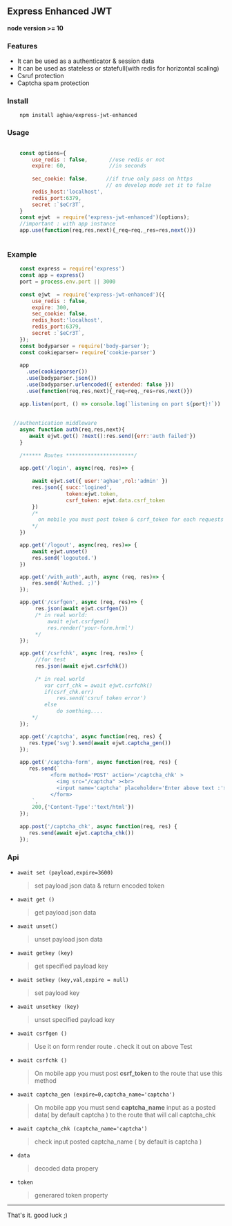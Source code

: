 ## __Express Enhanced JWT__
__node version  >= 10__

### Features
- It can be used as a authenticator & session data
- It can be used as stateless or statefull(with redis for horizontal scaling) 
- Csruf protection
- Captcha spam protection

### Install

```
    npm install aghae/express-jwt-enhanced
```

### Usage
```javascript

    const options={
        use_redis : false,       //use redis or not
        expire: 60,              //in seconds
        
        sec_cookie: false,      //if true only pass on https
                                // on develop mode set it to false
        redis_host:'localhost',
        redis_port:6379,
        secret :`$eCr3T`,
    }
    const ejwt  = require('express-jwt-enhanced')(options); 
    //important : with app instance 
    app.use(function(req,res,next){_req=req,_res=res,next()})
    
```

### Example
```javascript
    const express = require('express')
    const app = express()
    port = process.env.port || 3000
    
    const ejwt  = require('express-jwt-enhanced')({
        use_redis : false,      
        expire: 300,         
        sec_cookie: false,      
        redis_host:'localhost',
        redis_port:6379,
        secret :`$eCr3T`,
    }); 
    const bodyparser = require('body-parser');
    const cookieparser= require('cookie-parser')
    
    app 
      .use(cookieparser())
      .use(bodyparser.json())
      .use(bodyparser.urlencoded({ extended: false }))
      .use(function(req,res,next){_req=req,_res=res,next()})
    
    app.listen(port, () => console.log(`listening on port ${port}!`))
    
    
  //authentication middleware
    async function auth(req,res,next){
       await ejwt.get() ?next():res.send({err:'auth failed'})
    }
    
    /****** Routes **********************/
    
    app.get('/login', async(req, res)=> {
        
        await ejwt.set({ user:'aghae',rol:'admin' })
        res.json({ succ:'logined',
                   token:ejwt.token,
                   csrf_token: ejwt.data.csrf_token
        })
        /* 
          on mobile you must post token & csrf_token for each requests
        */
    })

    app.get('/logout', async(req, res)=> {
        await ejwt.unset()
        res.send('logouted.')
    })

    app.get('/with_auth',auth, async (req, res)=> {
        res.send('Authed. ;)')
    });

    app.get('/csrfgen', async (req, res)=> {
         res.json(await ejwt.csrfgen())
         /* in real world:
             await ejwt.csrfgen()
             res.render('your-form.hrml')
         */
    });

    app.get('/csrfchk', async (req, res)=> {
         //for test
         res.json(await ejwt.csrfchk())
         
         /* in real world
            var csrf_chk = await ejwt.csrfchk()
            if(csrf_chk.err) 
                res.send('csruf token error')
            else
                do somthing....
        */
    });

    app.get('/captcha', async function(req, res) {
       res.type('svg').send(await ejwt.captcha_gen())
    });
    
    app.get('/captcha-form', async function(req, res) {
       res.send(`
              <form method='POST' action='/captcha_chk' >
                <img src="/captcha" ><br>
                <input name='captcha' placeholder='Enter above text :'>
              </form>
        `,
        200,{'Content-Type':'text/html'})
    });
    
    app.post('/captcha_chk', async function(req, res) {
       res.send(await ejwt.captcha_chk())
    });


```

### Api

+ `await set (payload,expire=3600)`

  > set payload json data & return encoded token
  
+ `await get ()`  

   >   get payload  json data  
   
+ `await unset()`  

  >unset payload json data 
  
+ `await getkey (key)`

  >get specified payload key
  
+ `await setkey (key,val,expire = null) `

  > set payload key
  
+ `await unsetkey (key)`

  >unset specified payload key
  
+ `await csrfgen ()`

    >Use it on form render route . check it out on above Test 
    
+ `await csrfchk () `

    >On mobile app you must post __csrf_token__ to the route that use this 
    method 
    
+ `await captcha_gen (expire=0,captcha_name='captcha')`

    > On mobile app you must send __captcha_name__  input  as a posted data( by default captcha )  to the route that will call captcha_chk
    
+ `await captcha_chk (captcha_name='captcha')`

  > check input posted captcha_name ( by default is captcha )
  
+ `data` 

  >  decoded data propery
  
+ `token`

  > generared token property

---

That's it.
good luck ;)
